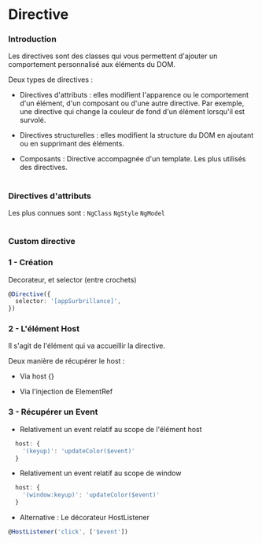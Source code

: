 # Directive

### Introduction

Les directives sont des classes qui vous permettent d'ajouter un comportement personnalisé aux éléments du DOM.

Deux types de directives :

- Directives d'attributs : elles modifient l'apparence ou le comportement d'un élément, d'un composant ou d'une autre directive. Par exemple, une directive qui change la couleur de fond d'un élément lorsqu'il est survolé.

- Directives structurelles : elles modifient la structure du DOM en ajoutant ou en supprimant des éléments.

- Composants : Directive accompagnée d'un template. Les plus utilisés des directives.

#
### Directives d'attributs

Les plus connues sont : `NgClass` `NgStyle` `NgModel`

#
### Custom directive

### 1 - Création

Decorateur, et selector (entre crochets)
```typescript
@Directive({
  selector: '[appSurbrillance]',
})

```

### 2 - L'élément Host

Il s'agit de l'élément qui va accueillir la directive.

Deux manière de récupérer le host :

- Via host {}

- Via l'injection de ElementRef

### 3 - Récupérer un Event

- Relativement un event relatif au scope de l'élément host
```typescript
  host: {
    '(keyup)': 'updateColor($event)'
  }
```


- Relativement un event relatif au scope de window
```typescript
  host: {
    '(window:keyup)': 'updateColor($event)'
  }
```

- Alternative : Le décorateur HostListener

```typescript
@HostListener('click', ['$event'])
```
